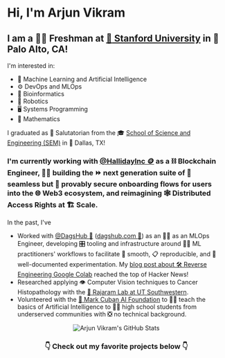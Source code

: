 # Hi, I'm Arjun Vikram

## I am a :biking_man: Freshman at [:evergreen_tree: Stanford University](https://cs.stanford.edu/) in :round_pushpin:Palo Alto, CA! 

I'm interested in:

- :brain: Machine Learning and Artificial Intelligence
- :gear: DevOps and MLOps
- :dna: Bioinformatics
- :robot: Robotics
- :desktop_computer: Systems Programming
- :abacus: Mathematics

I graduated as :2nd_place_medal: Salutatorian from the :mortar_board: [School of Science and Engineering (SEM)](https://www.semagnet.org/) in :cowboy_hat_face: Dallas, TX!

### I'm currently working with [@HallidayInc 🪙](https://halliday.xyz) as a ⛓️ Blockchain Engineer, 👷‍♂️ building the ⏩ next generation suite of 🤝 seamless but 🔐 provably secure onboarding flows for users into the 🌐 Web3 ecosystem, and reimagining 🕸️ Distributed Access Rights at 🏗️ Scale.

In the past, I've

- Worked with [@DagsHub :dog:](https://github.com/dagshub) ([dagshub.com :paw_prints:](https://dagshub.com/)) as an :man_technologist: as an MLOps Engineer, developing 🎛️ tooling and infrastructure around 👨‍🔬 ML practitioners' workflows to facilitate 🧈 smooth, 📋 reproducible, and 📔 well-documented experimentation. My [blog post about 🛠️ Reverse Engineering Google Colab](https://news.ycombinator.com/item?id=31851031) reached the top of Hacker News!
- Researched applying :eye: Computer Vision techniques to Cancer Histopathology with the [:test_tube: Rajaram Lab at UT Southwestern](https://www.rajaramlab.org/).
- Volunteered with the [:basketball: Mark Cuban AI Foundation](https://markcubancompanies.com/projects/ai-bootcamps/) to :man_teacher: teach the basics of Artificial Intelligence to :woman_student: high school students from underserved communities with :negative_squared_cross_mark: no technical background.

<p align="center">
  <img src="https://github-readme-stats.vercel.app/api?username=arjvik&include_all_commits=true&count_private=true&show_icons=true&bg_color=30,e96443,904e95&title_color=fff&text_color=fff&icon_color=ffff00&border_radius=20&hide_border=true" alt="Arjun Vikram's GitHub Stats"/>
</p>

### <p align="center"> :point_down: Check out my favorite projects below :point_down: </p>
